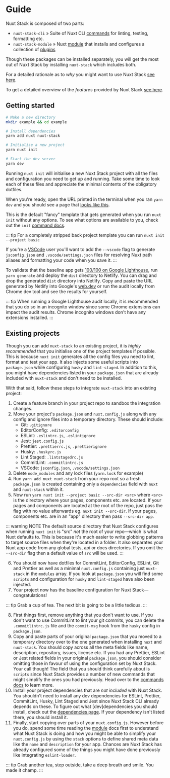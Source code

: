 # Guide

Nuxt Stack is composed of two parts:

- `nuxt-stack-cli` » Suite of Nuxt CLI [commands](/commands/) for linting, testing, formatting etc.
- `nuxt-stack-module` » Nuxt [module](/module/) that installs and configures a collection of [plugins](/module/plugins.html)

Though these packages can be installed separately, you will get the most out of Nuxt Stack by installing `nuxt-stack` which includes both.

For a detailed rationale as to _why_ you might want to use Nuxt Stack [see here](./rationale.html).

To get a detailed overview of the _features_ provided by Nuxt Stack [see here](./features.html).

## Getting started

```bash
# Make a new directory
mkdir example && cd example

# Install dependencies
yarn add nuxt nuxt-stack

# Initialise a new project
yarn nuxt init

# Start the dev server
yarn dev
```

Running `nuxt init` will initialise a new Nuxt Stack project with all the files and configuration you need to get up and running. Take some time to look each of these files and appreciate the minimal contents of the obligatory dotfiles.

When you're ready, open the URL printed in the terminal when you ran `yarn dev` and you should see a page that [looks like this][fancy-example].

This is the default "fancy" template that gets generated when you run `nuxt init` without any options. To see what options are available to you, check out the `init` [command docs](/commands/init.html).

::: tip
For a completely stripped back project template you can run `nuxt init --project basic`

If you're a [VSCode][vscode] user you'll want to add the `--vscode` flag to generate `jsconfig.json` and `.vscode/settings.json` files for resolving Nuxt path aliases and formatting your code when you save it.
:::

To validate that the baseline app gets [100/100 on Google Lighthouse][google-lighthouse-report], run `yarn generate` and deploy the `dist` directory to Netlify. You can drag and drop the generated `dist` directory into Netlify. Copy and paste the URL generated by Netlify into Google's [web.dev](https://web.dev/measure) or run the audit locally from Chrome dev tool and see the results for yourself.

::: tip
When running a Google Lighthouse audit locally, it is recommended that you do so in an incognito window since some Chrome extensions can impact the audit results. Chrome incognito windows don't have any extensions installed.
:::

## Existing projects

Though you can add `nuxt-stack` to an existing project, it is _highly recommended_ that you initialise one of the project templates if possible. This is because `nuxt init` generates all the config files you need to lint, format and test your app. It also injects some useful scripts into `package.json` while configuring `husky` and `lint-staged`. In addition to this, you might have dependencies listed in your `package.json` that are already included with `nuxt-stack` and don't need to be installed.

With that said, follow these steps to integrate `nuxt-stack` into an existing project:

1. Create a feature branch in your project repo to sandbox the integration changes.
2. Move your project's `package.json` and `nuxt.config.js` along with any config and ignore files into a temporary directory. These should include:
   - Git: `.gitignore`
   - EditorConfig: `.editorconfig`
   - ESLint: `.eslintrc.js`, `.eslintignore`
   - Jest: `jest.config.js`
   - Prettier: `.prettierrc.js`, `.prettierignore`
   - Husky: `.huskyrc.js`
   - Lint Staged: `.lintstagedrc.js`
   - CommitLint: `.commitlintrc.js`
   - VSCode: `jsconfig.json`, `.vscode/settings.json`
3. Delete `node_modules` and any lock files (`yarn.lock` for example)
4. Run `yarn add nuxt nuxt-stack` from your repo root so a fresh `package.json` is created containing only a `dependencies` field with `nuxt` and `nuxt-stack` within it.
5. Now run `yarn nuxt init --project basic --src-dir <src>` where `<src>` is the directory where your pages, components etc. are located. If your pages and components are located at the root of the repo, just pass the flag with no value afterwards eg. `nuxt init --src-dir`. If your pages, components etc. are in an "app" directory then pass `--src-dir app`.

::: warning NOTE
The default source directory that Nuxt Stack configures when running `nuxt init` is "src" _not_ the root of your repo—which is what Nuxt defaults to. This is because it's much easier to write globbing patterns to target source files when they're located in a folder. It also separates your Nuxt app code from any global tests, api or docs directories. If you omit the `--src-dir` flag then a default value of `src` will be used.
:::

6. You should now have dotfiles for CommitLint, EditorConfig, ESLint, Git and Prettier as well as a minimal `nuxt.config.js` containing just `nuxt-stack` in the `modules` array. If you look at `package.json` you will find some `scripts` and configuration for `husky` and `lint-staged` have also been injected.
7. Your project now has the baseline configuration for Nuxt Stack—congratulations!

::: tip
Grab a cup of tea. The next bit is going to be a little tedious.
:::

8. First things first, remove anything that you don't want to use. If you don't want to use CommitLint to lint your git commits, you can delete the `.commitlintrc.js` file and the `commit-msg` hook from the `husky` config in `package.json`.
9. Copy and paste parts of your original `package.json` that you moved to a temporary directory over to the one generated when installing `nuxt` and `nuxt-stack`. You should copy across all the meta fields like name, description, repository, issues, license etc. If you had any Prettier, ESLint or Jest related fields in your original `package.json`, you should consider omitting those in favour of using the configuration set by Nuxt Stack. Your call though! The field that you should think carefully about is `scripts` since Nuxt Stack provides a number of new commands that might simplify the ones you had previously. Head over to the [commands docs](/commands/) to learn more.
10. Install your project dependencies that are _not included_ with Nuxt Stack. You shouldn't need to install any dev dependencies for ESLint, Prettier, CommitLint, Husky, Lint Staged and Jest since Nuxt Stack CLI already depends on these. To figure out what [dev]dependencies you should install, check out the [dependencies page](./dependencies.html). If your dependency isn't listed there, you should install it.
11. Finally, start copying over parts of your `nuxt.config.js`. However before you do, spend some time reading the [module](/module/) docs first to understand what Nuxt Stack is doing and how you might be able to simplify your `nuxt.config.js` by using the `stack` options to define shared meta data like the `name` and `description` for your app. Chances are Nuxt Stack has already configured some of the things you might have done previously like integrating `eslint-loader`.

::: tip
Grab another tea, step outside, take a deep breath and smile. You made it champ.
:::

[google-lighthouse-report]: https://lighthouse-dot-webdotdevsite.appspot.com/lh/html?url=https://fancy-example.nuxtstack.org
[fancy-example]: https://fancy-example.nuxtstack.org
[vscode]: https://code.visualstudio.com
